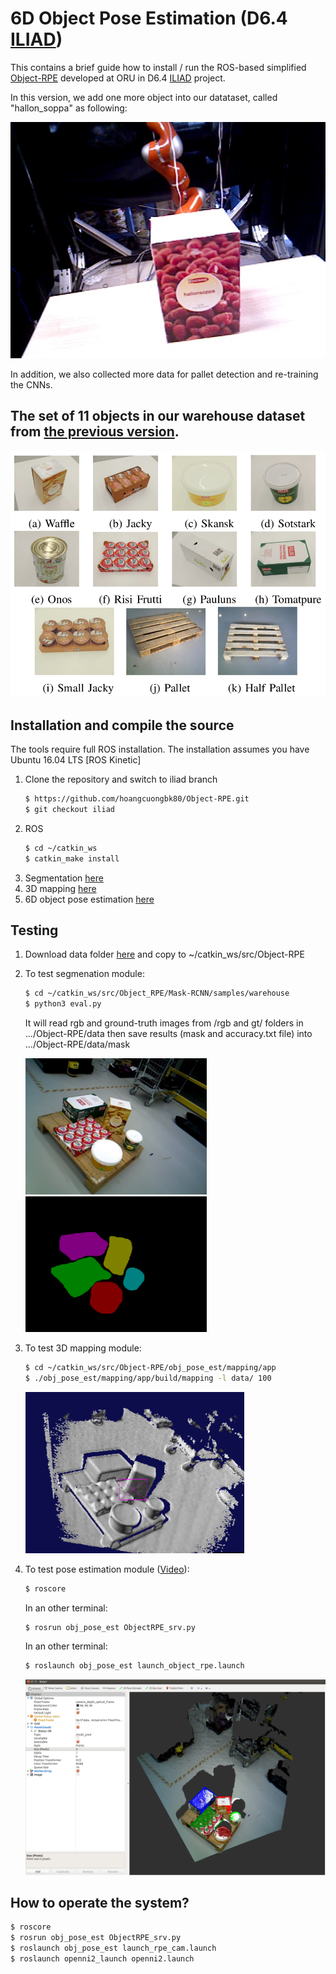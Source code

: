 # 6D Object Pose Estimation (D6.4 [ILIAD](https://iliad-project.eu))
This contains a brief guide how to install / run the ROS-based simplified [Object-RPE](https://sites.google.com/view/object-rpe) developed at ORU in D6.4 [ILIAD](https://iliad-project.eu) project. <br />

In this version, we add one more object into our datataset, called "hallon_soppa" as following: <br />

![Hallon_soppa](figs/hallon_soppa.png)

In addition, we also collected more data for pallet detection and re-training the CNNs.

## The set of 11 objects in our warehouse dataset from [the previous version](https://github.com/hoangcuongbk80/Object-RPE/tree/iliad).
![The set of 11 objects](figs/ex1.png)

## Installation and compile the source
The tools require full ROS installation. The installation assumes you have Ubuntu 16.04 LTS [ROS Kinetic]
1. Clone the repository and switch to iliad branch
   ```bash
   $ https://github.com/hoangcuongbk80/Object-RPE.git
   $ git checkout iliad
   ```
2. ROS
   ```bash
   $ cd ~/catkin_ws
   $ catkin_make install
   ```
3. Segmentation [here](https://github.com/hoangcuongbk80/Object-RPE/tree/iliad/Mask_RCNN)
4. 3D mapping [here](https://github.com/hoangcuongbk80/Object-RPE/tree/iliad/obj_pose_est/mapping)
5. 6D object pose estimation [here](https://github.com/hoangcuongbk80/Object-RPE/tree/iliad/DenseFusion)

## Testing

1. Download data folder [here](https://drive.google.com/file/d/1dzwcLOiakkSLiUoJXkPD8-QkIBFTJMXQ/view?usp=sharing) and copy to ~/catkin_ws/src/Object-RPE

2. To test segmenation module:
   ```bash
   $ cd ~/catkin_ws/src/Object_RPE/Mask-RCNN/samples/warehouse
   $ python3 eval.py
   ```
   It will read rgb and ground-truth images from /rgb and gt/ folders in .../Object-RPE/data
   then save results (mask and accuracy.txt file) into .../Object-RPE/data/mask

   <img src="figs/ex_rgb.png" width="290" /><img src="figs/ex_mask.png" width="290" />

3. To test 3D mapping module:
   ```bash
   $ cd ~/catkin_ws/src/Object-RPE/obj_pose_est/mapping/app
   $ ./obj_pose_est/mapping/app/build/mapping -l data/ 100
   ```
   <img src="figs/mapping.png" width="350" />

4. To test pose estimation module ([Video](https://www.youtube.com/watch?v=1CSoOjFgP-I)): 
   ```bash
   $ roscore
   ```
   In an other terminal:
   ```bash
   $ rosrun obj_pose_est ObjectRPE_srv.py
   ```
   In an other terminal:
   ```bash
   $ roslaunch obj_pose_est launch_object_rpe.launch
   ```
   <img src="figs/rviz.png" width="600" />

## How to operate the system?

   ```bash
   $ roscore
   $ rosrun obj_pose_est ObjectRPE_srv.py
   $ roslaunch obj_pose_est launch_rpe_cam.launch
   $ roslaunch openni2_launch openni2.launch
   ```
